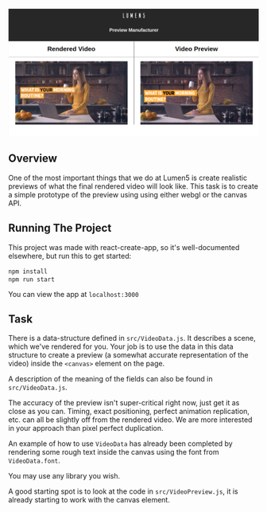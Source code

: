 ![Preview](/preview.png)

Overview
--------

One of the most important things that we do at Lumen5 is create realistic previews of what the final rendered video will look like. This task is to create a simple prototype of the preview using using either webgl or the canvas API.

Running The Project
-------------------

This project was made with react-create-app, so it's well-documented elsewhere, but run this to get started:

```
npm install
npm run start
```

You can view the app at `localhost:3000`

Task
----

There is a data-structure defined in `src/VideoData.js`. It describes a scene, which we've rendered for you. Your job is to use the data in this data structure to create a preview (a somewhat accurate representation of the video) inside the `<canvas>` element on the page.

A description of the meaning of the fields can also be found in `src/VideoData.js`.

The accuracy of the preview isn't super-critical right now, just get it as close as you can. Timing, exact positioning, perfect animation replication, etc. can all be slightly off from the rendered video. We are more interested in your approach than pixel perfect duplication.

An example of how to use `VideoData` has already been completed by rendering some rough text inside the canvas using the font from `VideoData.font`.

You may use any library you wish.

A good starting spot is to look at the code in `src/VideoPreview.js`, it is already starting to work with the canvas element.
